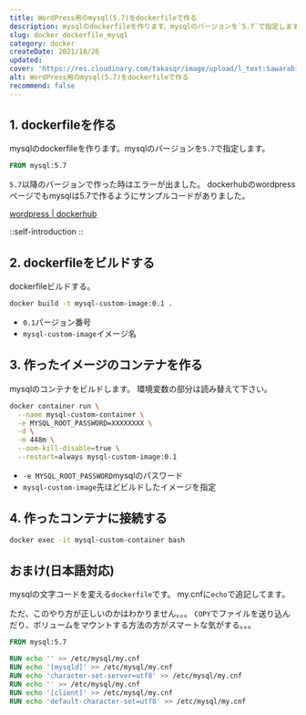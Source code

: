 ```yaml
---
title: WordPress用のmysql(5.7)をdockerfileで作る
description: mysqlのdockerfileを作ります。mysqlのバージョンを`5.7`で指定します。`5.7`以降のバージョンで作った時はエラーが出ました。dockerhubのwordpressページでもmysqlは5.7で作るようにサンプルコードがありました。
slug: docker_dockerfile_mysql
category: docker
createDate: 2021/10/26
updated: 
cover: 'https://res.cloudinary.com/takasqr/image/upload/l_text:Sawarabi%20Gothic_100_bold:WordPress用のmysql(5.7)をdockerfileで作る,co_rgb:fff,w_620,c_fit/v1712091289/ogp_image_zorhlz.png'
alt: WordPress用のmysql(5.7)をdockerfileで作る
recommend: false
---
```

## 1. dockerfileを作る



mysqlのdockerfileを作ります。mysqlのバージョンを`5.7`で指定します。
```dockerfile
FROM mysql:5.7
```

`5.7`以降のバージョンで作った時はエラーが出ました。
dockerhubのwordpressページでもmysqlは5.7で作るようにサンプルコードがありました。

[wordpress | dockerhub](https://hub.docker.com/_/wordpress)


::self-introduction
::

## 2. dockerfileをビルドする
dockerfileビルドする。
```bash
docker build -t mysql-custom-image:0.1 .
```

* `0.1`パージョン番号
* `mysql-custom-image`イメージ名

## 3. 作ったイメージのコンテナを作る
mysqlのコンテナをビルドします。
環境変数の部分は読み替えて下さい。

```bash
docker container run \
  --name mysql-custom-container \
  -e MYSQL_ROOT_PASSWORD=XXXXXXXX \
  -d \
  -m 448m \
  --oom-kill-disable=true \
  --restart=always mysql-custom-image:0.1
```

* `-e MYSQL_ROOT_PASSWORD`mysqlのパスワード
* `mysql-custom-image`先ほどビルドしたイメージを指定

## 4. 作ったコンテナに接続する

```bash
docker exec -it mysql-custom-container bash
```

## おまけ(日本語対応)
mysqlの文字コードを変える`dockerfile`です。
my.cnfに`echo`で追記してます。

ただ、このやり方が正しいのかはわかりません。。。
`COPY`でファイルを送り込んだり、ボリュームをマウントする方法の方がスマートな気がする。。。

```dockerfile
FROM mysql:5.7

RUN echo '' >> /etc/mysql/my.cnf
RUN echo '[mysqld]' >> /etc/mysql/my.cnf
RUN echo 'character-set-server=utf8' >> /etc/mysql/my.cnf
RUN echo '' >> /etc/mysql/my.cnf
RUN echo '[client]' >> /etc/mysql/my.cnf
RUN echo 'default-character-set=utf8' >> /etc/mysql/my.cnf
```